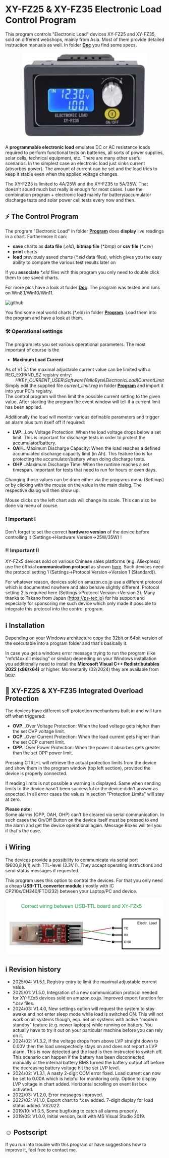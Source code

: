 # XY-FZ25 & XY-FZ35 Electronic Load Control Program
 
This program controls "Electronic Load" devices XY-FZ25 and XY-FZ35, sold on different webshops, mainly from Asia. Most of them provide detailed instruction manuals as well. In folder [**Doc**](https://github.com/yellobyte/ElectronicLoad_Control_XY-FZ35/tree/main/Doc) you find some specs.

<p align="center"><img src="https://github.com/yellobyte/ElectronicLoad-Control-XY-FZ35/raw/main/Doc/XY-FZ35a.jpg" width="400"/></p>

A **programmable electronic load** emulates DC or AC resistance loads required to perform functional tests on batteries, all sorts of power supplies, solar cells, technical equipment, etc. There are many other useful scenarios.
In the simplest case an electronic load just sinks current (absorbes power). The amount of current can be set and the load tries to keep it stable even when the applied voltage changes.  

The XY-FZ25 is limited to 4A/25W and the XY-FZ35 to 5A/35W. That doesn't sound much but really is enough for most cases. I use the combination program + electronic load mainly for battery/accumulator discharge tests and solar power cell tests every now and then.  

## :zap: The Control Program

The program "Electronic Load" in folder [**Program**](https://github.com/yellobyte/ElectronicLoad_Control_XY-FZ35/tree/main/Program) does **display** live readings in a chart. Furthermore it can:  
- **save** charts as **data file** (_.eld_), **bitmap file** (_*.bmp_) or **csv file** (_*.csv_)
- **print** charts
- **load** previously saved charts (_*.eld_ data files), which gives you the easy ability to compare the various test results later on

If you **associate** _*.eld_ files with this program you only need to double click them to see saved charts.

For more pics have a look at folder [**Doc**](https://github.com/yellobyte/ElectronicLoad_Control_XY-FZ35/tree/main/Doc). The program was tested and runs on Win8.1/Win10/Win11. 

![github](https://github.com/yellobyte/ElectronicLoad_Control_XY-FZ35/raw/main/Doc/Load1a.JPG)

You find some real world charts (*.eld) in folder [**Program**](https://github.com/yellobyte/ElectronicLoad_Control_XY-FZ35/tree/main/Program). Load them into the program and have a look at them.

### :hammer_and_wrench: Operational settings

The program lets you set various operational parameters. The most important of course is the  
- **Maximum Load Current**

As of V1.5.1 the maximal adjustable current value can be limited with a REG_EXPAND_SZ registry entry:  
&ensp;&ensp;&ensp;&ensp; _HKEY_CURRENT_USER\Software\YelloByte\ElectronicLoad\CurrentLimit_  
Simply edit the supplied file _current_limit.reg_ in folder [**Program**](https://github.com/yellobyte/ElectronicLoad_Control_XY-FZ35/tree/main/Program) and import it into your PC's registry.  
The control program will then limit the possible current setting to the given value. After starting the program the event window will tell if a current limit has been applied.

Additionally the load will monitor various definable parameters and trigger an alarm plus turn itself off if required:

- **LVP**...Low Voltage Protection: When the load voltage drops below a set limit. This is important for discharge tests in order to protect the accumulator/battery.
- **OAH**...Maximum Discharge Capacity: When the load reaches a defined accumulated discharge capacity limit (in Ah). This feature too is for protecting the accumulator/battery when doing discharge tests.
- **OHP**...Maximum Discharge Time: When the runtime reaches a set timespan. Important for tests that need to run for hours or even days. 

Changing those values can be done either via the programs menu (Settings) or by clicking with the mouse on the value in the main dialog. The respective dialog will then show up.

Mouse clicks on the left chart axis will change its scale. This can also be done via menu of course.

### :heavy_exclamation_mark: Important I
Don't forget to set the correct **hardware version** of the device before controlling it (Settings->Hardware Version->25W/35W) !  

### :bangbang: Important II
XY-FZx5 devices sold on various Chinese sales platforms (e.g. Aliexpress) use the official **communication protocol** as shown [here](https://github.com/yellobyte/ElectronicLoad-Control-XY-FZ35/raw/main/Doc/Communication.jpg). Such devices need the protocol setting 1 (Settings->Protocol Version->Version 1 (Standard)).  

For whatever reason, devices sold on amazon.co.jp use a different protocol which is documented nowhere and also behave slightly different. Protocol setting 2 is required here (Settings->Protocol Version->Version 2). Many thanks to Takano from Japan (https://ps-tec.jp) for his support and especially for sponsoring me such device which only made it possible to integrate this protocol into the control program.

## :information_source: Installation
Depending on your Windows architecture copy the 32bit or 64bit version of the executable into a program folder and that's basically it.  

In case you get a windows error message trying to run the program (like "mfc14xx.dll missing" or similar) depending on your Windows installation you additionally need to install the **Microsoft Visual C++ Redistributables 2022 (x86/x64)** or higher. Momentarily (02/2024) they are available from [here](https://docs.microsoft.com/en-us/cpp/windows/latest-supported-vc-redist?view=msvc-170).  

## :safety_vest: XY-FZ25 & XY-FZ35 Integrated Overload Protection

The devices have different self protection mechanisms built in and will turn off when triggered:

- **OVP**...Over Voltage Protection: When the load voltage gets higher than the set OVP voltage limit.
- **OCP**...Over Current Protection: When the load current gets higher than the set OCP current limit.
- **OPP**...Over Power Protection: When the power it absorbes gets greater than the set OPP power limit.

Pressing CTRL+L will retrieve the actual protection limits from the device and show them in the program window (top left section), provided the device is properly connected.  

If reading limits is not possible a warning is displayed. Same when sending limits to the device hasn't been successful or the device didn't answer as expected. In all error cases the values in section "Protection Limits" will stay at zero.  

**Please note:**  
Some alarms (OPP, OAH, OHP) can't be cleared via serial communication. In such cases the On/Off Button on the device itself must be pressed to end the alarm and get the device operational again. Message Boxes will tell you if that's the case.  

## :information_source: Wiring

The devices provide a possibility to communicate via serial port (9600,8,N,1) with TTL-level (3.3V !). They accept operating instructions and send status messages if requested.  

This program uses this option to control the devices. For that you only need a cheap **USB-TTL converter module** (mostly with IC CP210x/CH340/FTDI232) between your Laptop/PC and device.

![github](https://github.com/yellobyte/ElectronicLoad-Control-XY-FZ35/raw/main/Doc/USB-TTL-Wiring.jpg)

## :information_source: Revision history

- 2025/04: V1.5.1, Registry entry to limit the maximal adjustable current value.
- 2025/01: V1.5.0, Integration of a new communication protocol needed for XY-FZx5 devices sold on amazon.co.jp. Improved export function for *.csv files.
- 2024/03: V1.4.0, New settings option will request the system to stay awake and not enter sleep mode while load is switched ON. This will not work on all systems though, esp. not on systems with active "modern standby" feature (e.g. newer laptops) while running on battery. You actually have to try it out on your particular machine before you can rely on it.
- 2024/02: V1.3.2, If the voltage drops from above LVP straight down to 0.00V then the load unexpectedly stays on and does not report a LVP alarm. This is now detected and the load is then instructed to switch off. This scenario can happen if the battery has been disconnected manually or the internal battery BMS turned the battery output off before the decreasing battery voltage hit the set LVP level.
- 2024/02: V1.3.1, A nasty 2-digit COM error fixed. Load current can now be set to 0.00A which is helpful for monitoring only. Option to display LVP voltage in chart added. Horizontal scrolling on event list box activated. 
- 2022/03: V1.2.0, Error messages improved.  
- 2022/02: V1.1.0, Export chart to *.csv added. 7-digit display for load status added. VS2022.  
- 2019/10: V1.0.5, Some bugfixing to catch all alarms properly.  
- 2019/05: V1.0.0, Initial version, built with MS Visual Studio 2019. 

## :relaxed: Postscript

If you run into trouble with this program or have suggestions how to improve it, feel free to contact me.
